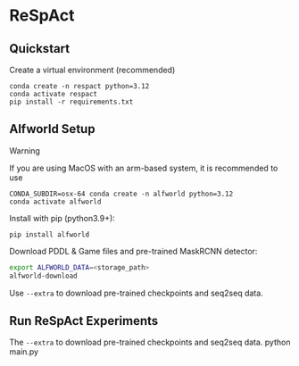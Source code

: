 # ReSpAct

## Quickstart

Create a virtual environment (recommended)

    conda create -n respact python=3.12
    conda activate respact
    pip install -r requirements.txt

## Alfworld Setup

> [!WARNING]  
> If you are using MacOS with an arm-based system, it is recommended to use
> 
    CONDA_SUBDIR=osx-64 conda create -n alfworld python=3.12
    conda activate alfworld

Install with pip (python3.9+):

    pip install alfworld

Download PDDL & Game files and pre-trained MaskRCNN detector:
```bash
export ALFWORLD_DATA=<storage_path>
alfworld-download
```

Use `--extra` to download pre-trained checkpoints and seq2seq data.

## Run ReSpAct Experiments
The  `--extra` to download pre-trained checkpoints and seq2seq data.
    python main.py
